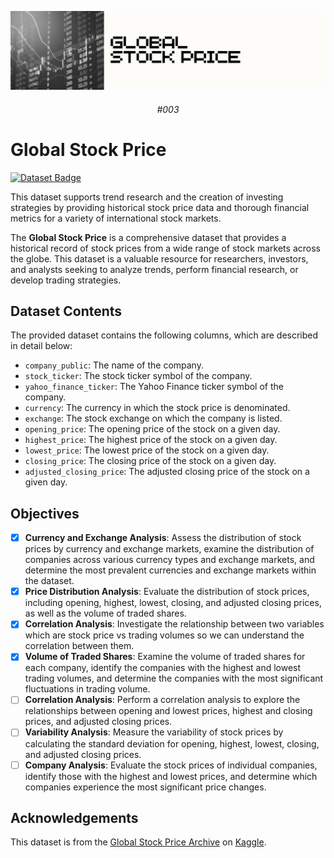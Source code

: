 ![Banner](/assets/banner_img.png)

<div align="center">

###### #003

</div>

# Global Stock Price

[![Dataset Badge](https://img.shields.io/badge/dataset-global_stock_price-%23FFF8C9?style=for-the-badge)](https://github.com/cogxen/global-stock-price/blob/main/assets/dataset.csv)

This dataset supports trend research and the creation of investing strategies by providing historical stock price data and thorough financial metrics for a variety of international stock markets. 

The **Global Stock Price** is a comprehensive dataset that provides a historical record of stock prices from a wide range of stock markets across the globe. This dataset is a valuable resource for researchers, investors, and analysts seeking to analyze trends, perform financial research, or develop trading strategies.

## Dataset Contents

The provided dataset contains the following columns, which are described in detail below:

- `company_public`: The name of the company.
- `stock_ticker`: The stock ticker symbol of the company.
- `yahoo_finance_ticker`: The Yahoo Finance ticker symbol of the company.
- `currency`: The currency in which the stock price is denominated.
- `exchange`: The stock exchange on which the company is listed.
- `opening_price`: The opening price of the stock on a given day.
- `highest_price`: The highest price of the stock on a given day.
- `lowest_price`: The lowest price of the stock on a given day.
- `closing_price`: The closing price of the stock on a given day.
- `adjusted_closing_price`: The adjusted closing price of the stock on a given day.

## Objectives

- [x] **Currency and Exchange Analysis**: Assess the distribution of stock prices by currency and exchange markets, examine the distribution of companies across various currency types and exchange markets, and determine the most prevalent currencies and exchange markets within the dataset.
- [x] **Price Distribution Analysis**: Evaluate the distribution of stock prices, including opening, highest, lowest, closing, and adjusted closing prices, as well as the volume of traded shares.
- [x] **Correlation Analysis**: Investigate the relationship between two variables which are stock price vs trading volumes so we can understand the correlation between them.
- [x] **Volume of Traded Shares**: Examine the volume of traded shares for each company, identify the companies with the highest and lowest trading volumes, and determine the companies with the most significant fluctuations in trading volume.
- [ ] **Correlation Analysis**: Perform a correlation analysis to explore the relationships between opening and lowest prices, highest and closing prices, and adjusted closing prices.
- [ ] **Variability Analysis**: Measure the variability of stock prices by calculating the standard deviation for opening, highest, lowest, closing, and adjusted closing prices.
- [ ] **Company Analysis**: Evaluate the stock prices of individual companies, identify those with the highest and lowest prices, and determine which companies experience the most significant price changes.

## Acknowledgements

This dataset is from the [Global Stock Price Archive](https://www.kaggle.com/ehallmar/global-stock-price-archive) on [Kaggle](https://www.kaggle.com/).